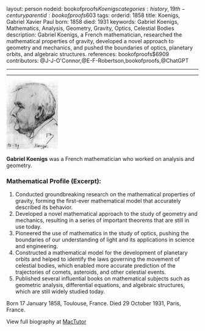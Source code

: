 layout: person
nodeid: bookofproofs$Koenigs
categories: history,19th-century
parentid: bookofproofs$603
tags: 
orderid: 1858
title: Koenigs, Gabriel Xavier Paul
born: 1858
died: 1931
keywords: Gabriel Koenigs, Mathematics, Analysis, Geometry, Gravity, Optics, Celestial Bodies
description: Gabriel Koenigs, a French mathematician, researched the mathematical properties of gravity, developed a novel approach to geometry and mechanics, and pushed the boundaries of optics, planetary orbits, and algebraic structures.
references: bookofproofs$6909
contributors: @J-J-O'Connor,@E-F-Robertson,bookofproofs,@ChatGPT

---



---

![Koenigs.jpg](https://github.com/bookofproofs/bookofproofs.github.io/blob/main/_sources/_assets/images/portraits/Koenigs.jpg?raw=true)

**Gabriel Koenigs** was a French mathematician who worked on analysis and geometry.

### Mathematical Profile (Excerpt):
1. Conducted groundbreaking research on the mathematical properties of gravity, forming the first-ever mathematical model that accurately described its behavior.
2. Developed a novel mathematical approach to the study of geometry and mechanics, resulting in a series of important theorems that are still in use today.
3. Pioneered the use of mathematics in the study of optics, pushing the boundaries of our understanding of light and its applications in science and engineering.
4. Constructed a mathematical model for the development of planetary orbits and helped to identify the laws governing the movement of celestial bodies, which enabled more accurate prediction of the trajectories of comets, asteroids, and other celestial events.
5. Published several influential books on mathematical subjects such as geometric analysis, differential equations, and algebraic structures, which are still widely studied today.

Born 17 January 1858, Toulouse, France. Died 29 October 1931, Paris, France.

View full biography at [MacTutor](https://mathshistory.st-andrews.ac.uk/Biographies/Koenigs/)
